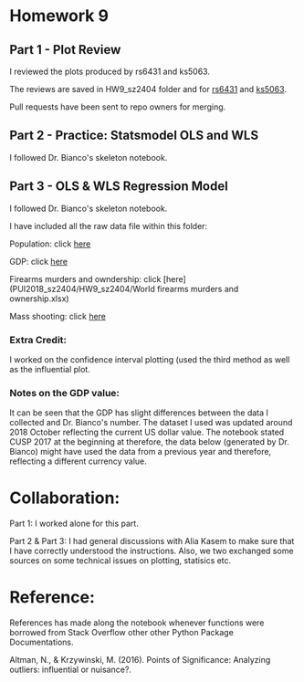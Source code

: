 
# Homework 9
## Part 1 - Plot Review
I reviewed the plots produced by rs6431 and ks5063. 

The reviews are saved in HW9_sz2404 folder and for [rs6431](../HW9_sz2404/rs6431_plotReview_sz2404.md) and [ks5063](../HW9_sz2404/ks5063_plotReview_sz2404.md).

Pull requests have been sent to repo owners for merging. 
## Part 2 - Practice: Statsmodel OLS and WLS
I followed Dr. Bianco's skeleton notebook. 

## Part 3 - OLS & WLS Regression Model

I followed Dr. Bianco's skeleton notebook. 

I have included all the raw data file within this folder:

Population: click [here](../HW9_sz2404/API_SP.POP.TOTL_DS2_en_excel_v2_10181007.xls)

GDP: click [here](../HW9_sz2404/API_NY.GDP.MKTP.CD_DS2_en_excel_v2_10203546.xls)

Firearms murders and owndership: click [here](PUI2018_sz2404/HW9_sz2404/World firearms murders and ownership.xlsx)

Mass shooting: click [here](../HW9_sz2404/data-pvLFI.csv)

### Extra Credit: 
I worked on the confidence interval plotting (used the third method as well as the influential plot. 

### Notes on the GDP value: 
It can be seen that the GDP has slight differences between the data I collected and Dr. Bianco's number. The dataset I used was updated around 2018 October reflecting the current US dollar value. The notebook stated CUSP 2017 at the beginning at therefore, the data below (generated by Dr. Bianco) might have used the data from a previous year and therefore, reflecting a different currency value.

# Collaboration:
Part 1: I worked alone for this part. 

Part 2 & Part 3: I had general discussions with Alia Kasem to make sure that I have correctly understood the instructions. Also, we two exchanged some sources on some technical issues on plotting, statisics etc. 

# Reference:
References has made along the notebook whenever functions were borrowed from Stack Overflow other other Python Package Documentations. 

Altman, N., & Krzywinski, M. (2016). Points of Significance: Analyzing outliers: influential or nuisance?.
